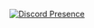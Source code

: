 [![Discord Presence](https://lanyard.cnrad.dev/api/771652579897245708)](https://discord.com/users/771652579897245708)
